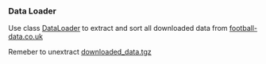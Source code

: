 ### Data Loader

Use class [DataLoader](!data_loader.py) to extract and sort all downloaded data from [football-data.co.uk](https://www.football-data.co.uk/)

Remeber to unextract [downloaded_data.tgz](download_data.tgz)
